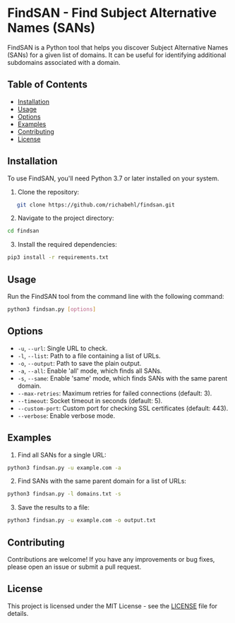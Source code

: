 # FindSAN - Find Subject Alternative Names (SANs)

FindSAN is a Python tool that helps you discover Subject Alternative Names (SANs) for a given list of domains. It can be useful for identifying additional subdomains associated with a domain.

## Table of Contents

- [Installation](#installation)
- [Usage](#usage)
- [Options](#options)
- [Examples](#examples)
- [Contributing](#contributing)
- [License](#license)

## Installation

To use FindSAN, you'll need Python 3.7 or later installed on your system.

1. Clone the repository:

```sh
   git clone https://github.com/richabehl/findsan.git
```

2. Navigate to the project directory:

```sh
cd findsan
```

3. Install the required dependencies:

```sh
pip3 install -r requirements.txt
```


## Usage

Run the FindSAN tool from the command line with the following command:

```sh
python3 findsan.py [options]
```


## Options

- `-u`, `--url`: Single URL to check.
- `-l`, `--list`: Path to a file containing a list of URLs.
- `-o`, `--output`: Path to save the plain output.
- `-a`, `--all`: Enable 'all' mode, which finds all SANs.
- `-s`, `--same`: Enable 'same' mode, which finds SANs with the same parent domain.
- `--max-retries`: Maximum retries for failed connections (default: 3).
- `--timeout`: Socket timeout in seconds (default: 5).
- `--custom-port`: Custom port for checking SSL certificates (default: 443).
- `--verbose`: Enable verbose mode.

## Examples

1. Find all SANs for a single URL:

```sh
python3 findsan.py -u example.com -a
```

2. Find SANs with the same parent domain for a list of URLs:

```sh
python3 findsan.py -l domains.txt -s
```

3. Save the results to a file:

```sh
python3 findsan.py -u example.com -o output.txt
```

## Contributing

Contributions are welcome! If you have any improvements or bug fixes, please open an issue or submit a pull request.

## License

This project is licensed under the MIT License - see the [LICENSE](LICENSE) file for details.
